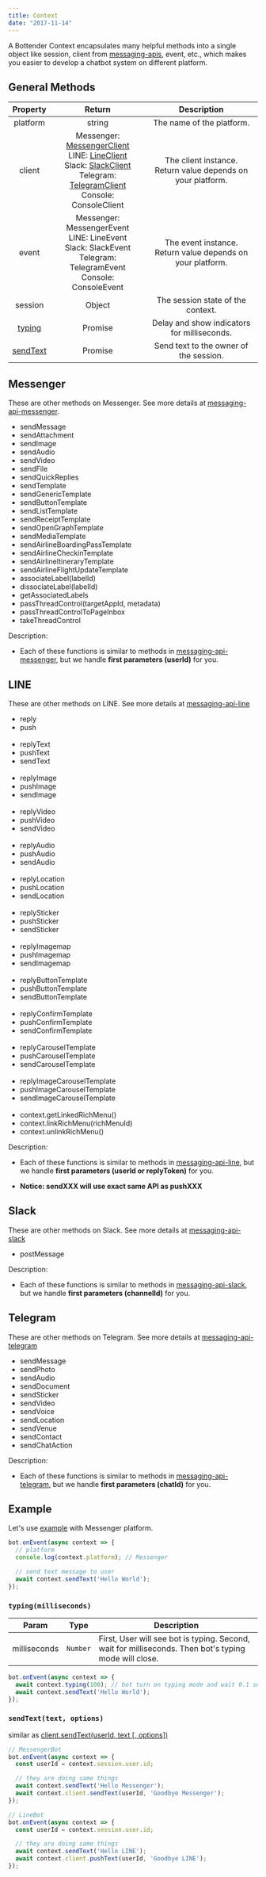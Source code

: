 ```yaml
---
title: Context
date: "2017-11-14"
---
```


A Bottender Context encapsulates many helpful methods into a single object like session, client from [messaging-apis](https://github.com/Yoctol/messaging-apis), event, etc., which makes you easier to develop a chatbot system on different platform.

## General Methods
| Property | Return | Description |
|:---------------------------------------------------------------------------------------------------------------------------------------------------------------------------------------------------------------------------------------------------------------------------------------------------------------------------------:|:------------------------------------------------------------------------------------------------------------------------------------------------:|:----------------------------------------------------------------------------------------------------------------------------------------------------------------------------------------------------------------------:|
| platform | string | The name of the platform. |
| client | Messenger: [MessengerClient](https://github.com/Yoctol/messaging-apis/tree/master/packages/messaging-api-messenger)<br> LINE: [LineClient](https://github.com/Yoctol/messaging-apis/tree/master/packages/messaging-api-line)<br> Slack: [SlackClient](https://github.com/Yoctol/messaging-apis/tree/master/packages/messaging-api-slack)<br> Telegram: [TelegramClient](https://github.com/Yoctol/messaging-apis/tree/master/packages/messaging-api-telegram)<br> Console: ConsoleClient  | The client instance.<br> Return value depends on your platform. |
| event | Messenger: MessengerEvent<br> LINE: LineEvent<br> Slack: SlackEvent<br> Telegram: TelegramEvent<br> Console: ConsoleEvent | The event instance.<br> Return value depends on your platform. |
| session | Object | The session state of the context. |
| [typing](#typingmilliseconds) | Promise | Delay and show indicators for milliseconds. |
| [sendText](#sendtexttext-options) | Promise | Send text to the owner of the session. |

## Messenger
 These are other methods on Messenger. See more details at [messaging-api-messenger](https://github.com/Yoctol/messaging-apis/tree/master/packages/messaging-api-messenger).
- sendMessage
- sendAttachment
- sendImage
- sendAudio
- sendVideo
- sendFile
- sendQuickReplies
- sendTemplate
- sendGenericTemplate
- sendButtonTemplate
- sendListTemplate
- sendReceiptTemplate
- sendOpenGraphTemplate
- sendMediaTemplate
- sendAirlineBoardingPassTemplate
- sendAirlineCheckinTemplate
- sendAirlineItineraryTemplate
- sendAirlineFlightUpdateTemplate
- associateLabel(labelId)
- dissociateLabel(labelId)
- getAssociatedLabels
- passThreadControl(targetAppId, metadata)
- passThreadControlToPageInbox
- takeThreadControl

Description:
- Each of these functions is similar to methods in [messaging-api-messenger](https://github.com/Yoctol/messaging-apis/tree/master/packages/messaging-api-messenger), but we handle **first parameters (userId)** for you.

## LINE
These are other methods on LINE. See more details at [messaging-api-line](https://github.com/Yoctol/messaging-apis/tree/master/packages/messaging-api-line)
- reply
- push
<br><br>
- replyText
- pushText
- sendText
<br><br>
- replyImage
- pushImage
- sendImage
<br><br>
- replyVideo
- pushVideo
- sendVideo
<br><br>
- replyAudio
- pushAudio
- sendAudio
<br><br>
- replyLocation
- pushLocation
- sendLocation
<br><br>
- replySticker
- pushSticker
- sendSticker
<br><br>
- replyImagemap
- pushImagemap
- sendImagemap
<br><br>
- replyButtonTemplate
- pushButtonTemplate
- sendButtonTemplate
<br><br>
- replyConfirmTemplate
- pushConfirmTemplate
- sendConfirmTemplate
<br><br>
- replyCarouselTemplate
- pushCarouselTemplate
- sendCarouselTemplate
<br><br>
- replyImageCarouselTemplate
- pushImageCarouselTemplate
- sendImageCarouselTemplate
<br><br>
- context.getLinkedRichMenu()
- context.linkRichMenu(richMenuId)
- context.unlinkRichMenu()

Description:
- Each of these functions is similar to methods in [messaging-api-line](https://github.com/Yoctol/messaging-apis/tree/master/packages/messaging-api-line), but we handle **first parameters (userId or replyToken)** for you.

- **Notice: sendXXX will use exact same API as pushXXX**

## Slack
These are other methods on Slack. See more details at [messaging-api-slack](https://github.com/Yoctol/messaging-apis/tree/master/packages/messaging-api-slack)

- postMessage

Description:
- Each of these functions is similar to methods in [messaging-api-slack](https://github.com/Yoctol/messaging-apis/tree/master/packages/messaging-api-slack), but we handle **first parameters (channelId)** for you.

## Telegram
These are other methods on Telegram. See more details at [messaging-api-telegram](https://github.com/Yoctol/messaging-apis/tree/master/packages/messaging-api-telegram)

- sendMessage
- sendPhoto
- sendAudio
- sendDocument
- sendSticker
- sendVideo
- sendVoice
- sendLocation
- sendVenue
- sendContact
- sendChatAction

Description:
- Each of these functions is similar to methods in [messaging-api-telegram](https://github.com/Yoctol/messaging-apis/tree/master/packages/messaging-api-telegram), but we handle **first parameters (chatId)** for you.

## Example

Let's use [example](https://github.com/Yoctol/bottender/blob/master/examples/messenger-hello-world/index.js) with Messenger platform.

```js
bot.onEvent(async context => {
  // platform
  console.log(context.platform); // Messenger

  // send text message to user
  await context.sendText('Hello World');
});
```

### `typing(milliseconds)`
| Param    | Type            | Description
| -------  | --------------- | -----------
| milliseconds | `Number` | First, User will see bot is typing. Second, wait for milliseconds. Then bot's typing mode will close.

```js
bot.onEvent(async context => {
  await context.typing(100); // bot turn on typing mode and wait 0.1 secs then close.
  await context.sendText('Hello World');
});
```

### `sendText(text, options)`

similar as [client.sendText(userId, text [, options])](https://github.com/Yoctol/messaging-apis/tree/master/packages/messaging-api-messenger#sendtextuserid-text--options)

```js
// MessengerBot
bot.onEvent(async context => {
  const userId = context.session.user.id;

  // they are doing same things
  await context.sendText('Hello Messenger');
  await context.client.sendText(userId, 'Goodbye Messenger');
});
```

```js
// LineBot
bot.onEvent(async context => {
  const userId = context.session.user.id;

  // they are doing same things
  await context.sendText('Hello LINE');
  await context.client.pushText(userId, 'Goodbye LINE');
});
```
